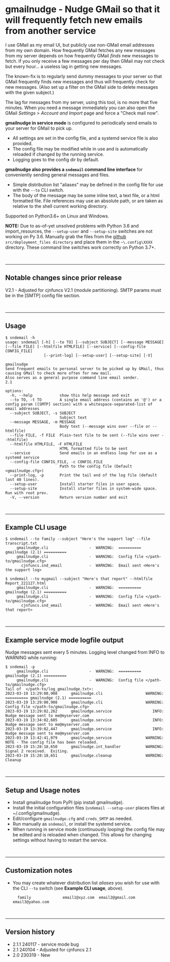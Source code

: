 # gmailnudge - Nudge GMail so that it will frequently fetch new emails from another service

I use GMail as my email UI, but publicly use non-GMail email addresses from my own domain.  How frequently GMail fetches any new messages from my server depends on 
how frequently GMail _finds_ new messages to fetch.  If you only receive a few messages per day then GMail may not check but every hour... a useless lag in getting
new messages.

The known-fix is to regularly send dummy messages to your server so that GMail frequently finds new messages and thus will frequently check for new messages. (Also set up a filter
on the GMail side to delete messages with the given subject.)

The lag for messages from my server, using this tool, is no more that five minutes.  When you need a message immediately you can also open the GMail _Settings_ > _Account and Import_ page and force a "Check mail now".

**gmailnudge in service mode** is configured to periodically send emails to your server for GMail to pick up.  
- All settings are set in the config file, and a systemd service file is also provided.  
- The config file may be modified while in use and is automatically reloaded if changed by the running service.
- Logging goes to the config dir by default.

**gmailnudge also provides a `sndemail` command line interface** for conveniently sending general messages and files.
- Simple distribution list "aliases" may be defined in the config file for use with the `--to` CLI switch.
- The body of the message may be some inline text, a text file, or a html formatted file.  File references may use an absolute path, or are taken as 
relative to the shell current working directory.

Supported on Python3.6+ on Linux and Windows.

**NOTE:**  Due to as-of-yet unsolved problems with Python 3.6 and import_resources, the `--setup-user` and `--setup-site` switches are not working on Py 3.6.  Manually grab the files from the [github](https://github.com/cjnaz/XXXX) `src/deployment_files directory` and place them in the `~\.config\XXXX` directory.  These command line switches work correctly on Python 3.7+.

<br/>

---

## Notable changes since prior release
V2.1 - Adjusted for cjnfuncs V2.1 (module partitioning).
SMTP params must be in the [SMTP] config file section.

<br/>

---

## Usage
```
$ sndemail -h
usage: sndemail [-h] [--to TO] [--subject SUBJECT] [--message MESSAGE] [--file FILE] [--htmlfile HTMLFILE] [--service] [--config-file CONFIG_FILE]
                 [--print-log] [--setup-user] [--setup-site] [-V]

gmailnudge
Send frequent emails to personal server to be picked up by GMail, thus causing GMail to check more often for new mail.
Also serves as a general purpose command line email sender.
2.1

options:
  -h, --help            show this help message and exit
  --to TO, -t TO        A single email address (contains an '@') or a config param ([SMTP] section) with a whitespace-separated-list of email addresses
  --subject SUBJECT, -s SUBJECT
                        Subject text
  --message MESSAGE, -m MESSAGE
                        Body text (--message wins over --file or --htmlfile)
  --file FILE, -f FILE  Plain-test file to be sent (--file wins over --htmlfile)
  --htmlfile HTMLFILE, -F HTMLFILE
                        HTML formatted file to be sent
  --service             Send emails in an endless loop for use as a systemd service
  --config-file CONFIG_FILE, -c CONFIG_FILE
                        Path to the config file (Default <gmailnudge.cfg>)
  --print-log, -p       Print the tail end of the log file (default last 40 lines).
  --setup-user          Install starter files in user space.
  --setup-site          Install starter files in system-wide space. Run with root prev.
  -V, --version         Return version number and exit

```

<br/>

---

## Example CLI usage
```
$ sndemail --to family --subject "Here's the support log" --file transcript.txt
     gmailnudge.cli                  -  WARNING:  ========== gmailnudge (2.1) ==========
     gmailnudge.cli                  -  WARNING:  Config file </path-to/gmailnudge.cfg>
       cjnfuncs.snd_email            -  WARNING:  Email sent <Here's the support log>

$ sndemail --to mygmail --subject "Here's that report" --htmlfile Report_221127.html 
     gmailnudge.cli                  -  WARNING:  ========== gmailnudge (2.1) ==========
     gmailnudge.cli                  -  WARNING:  Config file </path-to/gmailnudge.cfg>
       cjnfuncs.snd_email            -  WARNING:  Email sent <Here's that report>

```


<br/>

---

## Example service mode logfile output
Nudge messages sent every 5 minutes. Logging level changed from INFO to WARNING while running:
```
$ sndemail -p
     gmailnudge.cli                  -  WARNING:  ========== gmailnudge (2.1) ==========
     gmailnudge.cli                  -  WARNING:  Config file </path-to/gmailnudge.cfg>
Tail of  </path-to/log_gmailnudge.txt>:
2023-03-19 13:29:00,908      gmailnudge.cli                   WARNING:  ========== gmailnudge (2.1) ==========
2023-03-19 13:29:00,908      gmailnudge.cli                   WARNING:  Config file </path-to/gmailnudge.cfg>
2023-03-19 13:29:02,262      gmailnudge.service                  INFO:  Nudge message sent to me@myserver.com
2023-03-19 13:34:02,605      gmailnudge.service                  INFO:  Nudge message sent to me@myserver.com
2023-03-19 13:39:02,447      gmailnudge.service                  INFO:  Nudge message sent to me@myserver.com
2023-03-19 13:42:41,079      gmailnudge.service               WARNING:  NOTE - The config file has been reloaded.
2023-03-19 15:28:18,650      gmailnudge.int_handler           WARNING:  Signal 2 received.  Exiting.
2023-03-19 15:28:18,651      gmailnudge.cleanup               WARNING:  Cleanup
```

<br/>

---

## Setup and Usage notes
- Install gmailnudge from PyPI (pip install gmailnudge).
- Install the initial configuration files (`sndemail --setup-user` places files at ~/.config/gmailnudge).
- Edit/configure `gmailnudge.cfg` and `creds_SMTP` as needed.
- Run manually as `sndemail`, or install the systemd service.
- When running in service mode (continuously looping) the config file may be edited and is reloaded when changed.  This allows for changing settings without having to restart the service.


<br/>

---

## Customization notes
- You may create whatever distribution list _aliases_ you wish for use with the CLI `--to` switch (see **Example CLI usage**, above).  

        family              email1@xyz.com  email2@gmail.com  email3@yahoo.com

<br/>

---

## Version history
- 2.1.1 240117 - service mode bug
- 2.1 240104 - Adjusted for cjnfuncs 2.1
- 2.0 230319 - New

